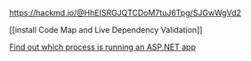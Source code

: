 https://hackmd.io/@HhEISRGJQTCDoM7tuJ6Tpg/SJGwWgVd2

[[install Code Map and Live Dependency Validation]]

[Find out which process is running an ASP.NET app](Find%20out%20which%20process%20is%20running%20an%20ASP.NET%20app.md)

